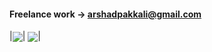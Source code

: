 #### Freelance work -> arshadpakkali@gmail.com

|<img align="center" src="https://github-readme-stats.vercel.app/api/top-langs/?username=arshadpakkali&hide=html,css&show_icons=truetitle_color=ffffff&icon_color=bb2acf&text_color=daf7dc&bg_color=151515">|
<img align="center"  src="https://github-readme-stats.vercel.app/api?username=arshadpakkali&&show_icons=true&title_color=ffffff&icon_color=bb2acf&text_color=daf7dc&bg_color=151515">|



